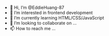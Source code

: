 - 👋 Hi, I’m @EddieHuang-87
- 👀 I’m interested in frontend development
- 🌱 I’m currently learning HTML/CSS/JavaScript
- 💞️ I’m looking to collaborate on ...
- 📫 How to reach me ...

<!---
EddieHuang-87/EddieHuang-87 is a ✨ special ✨ repository because its `README.md` (this file) appears on your GitHub profile.
You can click the Preview link to take a look at your changes.
--->
